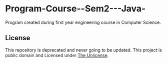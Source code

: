 # Program-Course--Sem2---Java-
Program created during first year engineering course in Computer Science.

## License
This repository is deprecated and never going to be updated.
This project is public domain and Licensed under [The Unlicense](https://choosealicense.com/licenses/unlicense/).
